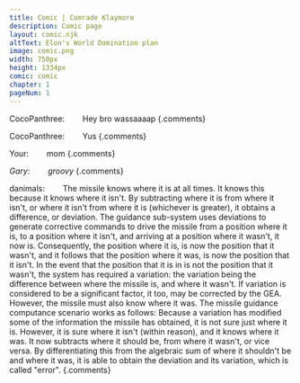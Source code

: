 ```yaml
---
title: Comic | Comrade Klaymore
description: Comic page
layout: comic.njk
altText: Elon's World Domination plan
image: comic.png
width: 750px
height: 1334px
comic: comic
chapter: 1
pageNum: 1
---
```


CocoPanthree:
&emsp;&emsp;Hey bro wassaaaap {.comments}

CocoPanthree:
&emsp;&emsp;Yus {.comments}

Your:
&emsp;&emsp;mom {.comments}

*Gary*:
&emsp;&emsp;*groovy* {.comments}

danimals:
&emsp;&emsp;The missile knows where it is at all times. It knows this because it knows where it isn't. By subtracting where it is from where it isn't, or where it isn't from where it is (whichever is greater), it obtains a difference, or deviation. The guidance sub-system uses deviations to generate corrective commands to drive the missile from a position where it is, to a position where it isn't, and arriving at a position where it wasn't, it now is. Consequently, the position where it is, is now the position that it wasn't, and it follows that the position where it was, is now the position that it isn't. In the event that the position that it is in is not the position that it wasn't, the system has required a variation: the variation being the difference between where the missile is, and where it wasn't. If variation is considered to be a significant factor, it too, may be corrected by the GEA. However, the missile must also know where it was. The missile guidance computance scenario works as follows: Because a variation has modified some of the information the missile has obtained, it is not sure just where it is. However, it is sure where it isn't (within reason), and it knows where it was. It now subtracts where it should be, from where it wasn't, or vice versa. By differentiating this from the algebraic sum of where it shouldn't be and where it was, it is able to obtain the deviation and its variation, which is called &quot;error&quot;. {.comments}

